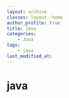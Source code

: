 ```yaml
---
layout: archive
classes: layout--home
author_profile: true
title: Java
categories:	
    - Java
tags:
    - java
last_modified_at:
---
```






# java
